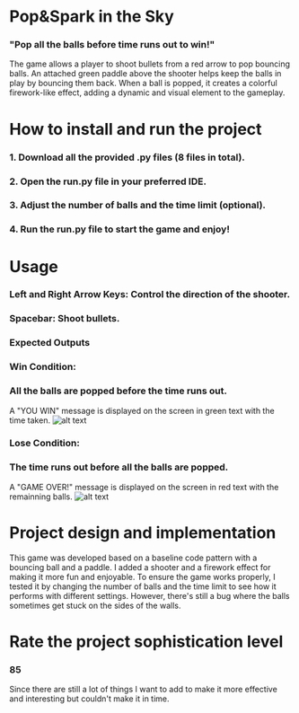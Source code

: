 # Pop&Spark in the Sky
### "Pop all the balls before time runs out to win!"
The game allows a player to shoot bullets from a red arrow to pop bouncing balls. An attached green paddle above the shooter helps keep the balls in play by bouncing them back. When a ball is popped, it creates a colorful firework-like effect, adding a dynamic and visual element to the gameplay.

# How to install and run the project
### 1. Download all the provided .py files (8 files in total).
### 2. Open the run.py file in your preferred IDE.
### 3. Adjust the number of balls and the time limit (optional).
### 4. Run the run.py file to start the game and enjoy!

# Usage
### Left and Right Arrow Keys: Control the direction of the shooter.
### Spacebar: Shoot bullets.
### Expected Outputs
### Win Condition: 
### All the balls are popped before the time runs out.
A "YOU WIN" message is displayed on the screen in green text with the time taken.
![alt text](https://github.com/f-kat0/PopandSpark-in-the-Sky/blob/94cb6b99fe15b9739e759acca4d210573693d260/win%20pic.png)
### Lose Condition: 
### The time runs out before all the balls are popped.
A "GAME OVER!" message is displayed on the screen in red text with the remainning balls.
![alt text](https://github.com/f-kat0/PopandSpark-in-the-Sky/blob/a1970bbc6f1fa1e9ce408e30c93d3031de6774c7/lose%20pic.png)


# Project design and implementation
This game was developed based on a baseline code pattern with a bouncing ball and a paddle. I added a shooter and a firework effect for making it more fun and enjoyable.
To ensure the game works properly, I tested it by changing the number of balls and the time limit to see how it performs with different settings. However, there's still a bug where the balls sometimes get stuck on the sides of the walls.
# Rate the project sophistication level
### 85  
Since there are still a lot of things I want to add to make it more effective and interesting but couldn't make it in time.
